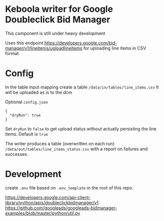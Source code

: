 # Keboola writer for Google Doubleclick Bid Manager

This component is still under heavy development

Uses this endpoint https://developers.google.com/bid-manager/v1/lineitems/uploadlineitems for uploading line items in CSV format.

# Config

In the table input mapping create a table `/data/in/tables/line_items.csv`
It will be uploaded as is to the dcm

Optional `config.json` 

```
{
  "dryRun": true
}

```

Set `dryRun` to `false` to get upload status without actually persisting the line items. Default is `true`

The writer produces a table (overwritten on each run) `/data/out/tables/line_items_status.csv` with a report on failures and successes.

# Development

create `.env` file based on `.env_template` in the root of this repo.

https://developers.google.com/api-client-library/python/apis/doubleclickbidmanager/v1
https://github.com/googleads/googleads-bidmanager-examples/blob/master/python/util.py
